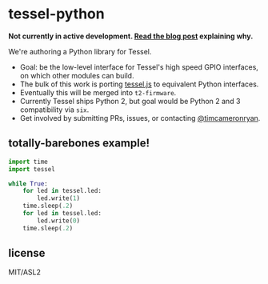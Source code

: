 # tessel-python

**Not currently in active development. [Read the blog post](https://tessel.io/blog/146714850172/ramping-up-rust-backing-away-from-python-johnny) explaining why.**

We're authoring a Python library for Tessel. 

* Goal: be the low-level interface for Tessel's high speed GPIO interfaces, on which other modules can build.
* The bulk of this work is porting [tessel.js](https://github.com/tessel/t2-firmware/blob/master/node/tessel.js) to equivalent Python interfaces.
* Eventually this will be merged into `t2-firmware`.
* Currently Tessel ships Python 2, but goal would be Python 2 and 3 compatibility via `six`.
* Get involved by submitting PRs, issues, or contacting [@timcameronryan](https://twitter.com/timcameronryan).

## totally-barebones example!

```py
import time
import tessel

while True:
    for led in tessel.led:
        led.write(1)
    time.sleep(.2)
    for led in tessel.led:
        led.write(0)
    time.sleep(.2)
```

## license

MIT/ASL2
